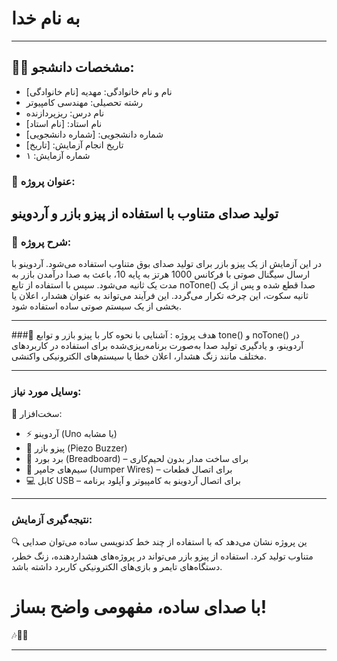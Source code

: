 # به نام خدا

---

## 👩‍🎓 مشخصات دانشجو:

- نام و نام خانوادگی: مهدیه [نام خانوادگی]
- رشته تحصیلی: مهندسی کامپیوتر  
- نام درس: ریزپردازنده  
- نام استاد: [نام استاد]  
- شماره دانشجویی: [شماره دانشجویی]  
- تاریخ انجام آزمایش: [تاریخ]  
- شماره آزمایش: ۱  


### 🔔 عنوان پروژه:
تولید صدای متناوب با استفاده از پیزو بازر و آردوینو
---


### 📝 شرح پروژه:
در این آزمایش از یک پیزو بازر برای تولید صدای بوق متناوب استفاده می‌شود. آردوینو با ارسال سیگنال صوتی با فرکانس 1000 هرتز به پایه 10، باعث به صدا درآمدن بازر به مدت یک ثانیه می‌شود. سپس با استفاده از تابع noTone() صدا قطع شده و پس از یک ثانیه سکوت، این چرخه تکرار می‌گردد. این فرآیند می‌تواند به عنوان هشدار، اعلان یا بخشی از یک سیستم صوتی ساده استفاده شود.

---

###🎯 هدف پروژه :
آشنایی با نحوه کار با پیزو بازر و توابع tone() و noTone() در آردوینو، و یادگیری تولید صدا به‌صورت برنامه‌ریزی‌شده برای استفاده در کاربردهای مختلف مانند زنگ هشدار، اعلان خطا یا سیستم‌های الکترونیکی واکنشی.

---

### وسایل مورد نیاز:  
🔧 سخت‌افزار:  
- ⚡️ آردوینو (Uno یا مشابه)  
- 🔲 پیزو بازر (Piezo Buzzer)
- 🖤 برد بورد (Breadboard) – برای ساخت مدار بدون لحیم‌کاری  
- 🔌 سیم‌های جامپر (Jumper Wires) – برای اتصال قطعات  
- 💻 کابل USB – برای اتصال آردوینو به کامپیوتر و آپلود برنامه

---

### نتیجه‌گیری آزمایش:  
🔍 ین پروژه نشان می‌دهد که با استفاده از چند خط کدنویسی ساده می‌توان صدایی متناوب تولید کرد. استفاده از پیزو بازر می‌تواند در پروژه‌های هشداردهنده، زنگ خطر، دستگاه‌های تایمر و بازی‌های الکترونیکی کاربرد داشته باشد.
# با صدای ساده، مفهومی واضح بساز!
🎶🔧🧠

---

